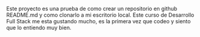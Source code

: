 Este proyecto es una prueba de como crear un repositorio en github README.md y como clonarlo a mi escritorio local.
Este curso de Desarrollo Full Stack me esta gustando mucho, es la primera vez que codeo y siento que lo entiendo muy bien.
